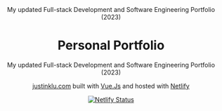 <div align="center">
  <!-- <img alt="Logo" src="https://raw.githubusercontent.com/bchiang7/v4/main/src/images/logo.png" width="100" /> -->
  My updated Full-stack Development and Software Engineering Portfolio (2023)
</div>
<h1 align="center">
  Personal Portfolio
</h1>
<p align="center">
  My updated Full-stack Development and Software Engineering Portfolio (2023) 
</p>
<p align="center">
  <a href="https://justinklu.com" target="_blank">justinklu.com</a> 
  built with 
  <a href="https://vuejs.org/" target="_blank">Vue.Js</a> and hosted with <a href="https://www.netlify.com/" target="_blank">Netlify</a>
</p>

<p align="center">
  <a href="https://app.netlify.com/sites/justinklu/deploys" target="_blank">
    <img src="https://api.netlify.com/api/v1/badges/d2b2c79c-2b56-42f7-b7ec-1c58e72c11fc/deploy-status" alt="Netlify Status" />
  </a>
</p>
